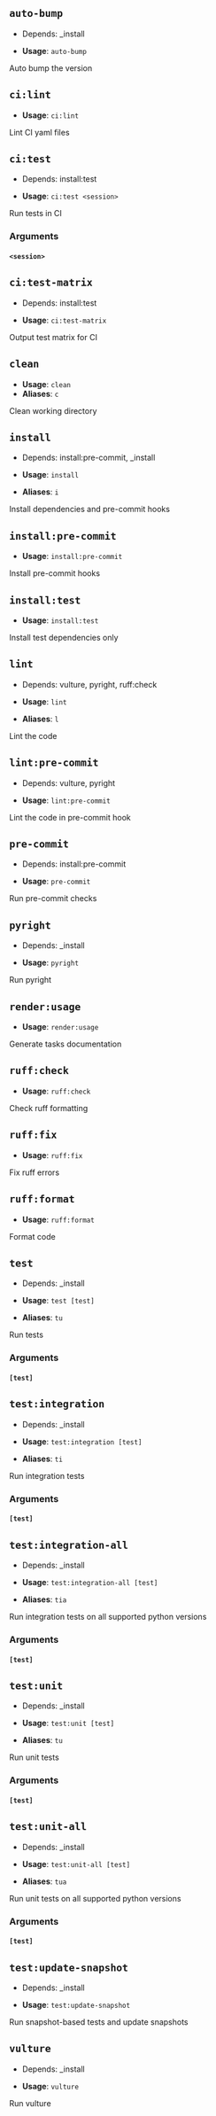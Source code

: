 ## `auto-bump`

- Depends: _install

- **Usage**: `auto-bump`

Auto bump the version

## `ci:lint`

- **Usage**: `ci:lint`

Lint CI yaml files

## `ci:test`

- Depends: install:test

- **Usage**: `ci:test <session>`

Run tests in CI

### Arguments

#### `<session>`

## `ci:test-matrix`

- Depends: install:test

- **Usage**: `ci:test-matrix`

Output test matrix for CI

## `clean`

- **Usage**: `clean`
- **Aliases**: `c`

Clean working directory

## `install`

- Depends: install:pre-commit, _install

- **Usage**: `install`
- **Aliases**: `i`

Install dependencies and pre-commit hooks

## `install:pre-commit`

- **Usage**: `install:pre-commit`

Install pre-commit hooks

## `install:test`

- **Usage**: `install:test`

Install test dependencies only

## `lint`

- Depends: vulture, pyright, ruff:check

- **Usage**: `lint`
- **Aliases**: `l`

Lint the code

## `lint:pre-commit`

- Depends: vulture, pyright

- **Usage**: `lint:pre-commit`

Lint the code in pre-commit hook

## `pre-commit`

- Depends: install:pre-commit

- **Usage**: `pre-commit`

Run pre-commit checks

## `pyright`

- Depends: _install

- **Usage**: `pyright`

Run pyright

## `render:usage`

- **Usage**: `render:usage`

Generate tasks documentation

## `ruff:check`

- **Usage**: `ruff:check`

Check ruff formatting

## `ruff:fix`

- **Usage**: `ruff:fix`

Fix ruff errors

## `ruff:format`

- **Usage**: `ruff:format`

Format code

## `test`

- Depends: _install

- **Usage**: `test [test]`
- **Aliases**: `tu`

Run tests

### Arguments

#### `[test]`

## `test:integration`

- Depends: _install

- **Usage**: `test:integration [test]`
- **Aliases**: `ti`

Run integration tests

### Arguments

#### `[test]`

## `test:integration-all`

- Depends: _install

- **Usage**: `test:integration-all [test]`
- **Aliases**: `tia`

Run integration tests on all supported python versions

### Arguments

#### `[test]`

## `test:unit`

- Depends: _install

- **Usage**: `test:unit [test]`
- **Aliases**: `tu`

Run unit tests

### Arguments

#### `[test]`

## `test:unit-all`

- Depends: _install

- **Usage**: `test:unit-all [test]`
- **Aliases**: `tua`

Run unit tests on all supported python versions

### Arguments

#### `[test]`

## `test:update-snapshot`

- Depends: _install

- **Usage**: `test:update-snapshot`

Run snapshot-based tests and update snapshots

## `vulture`

- Depends: _install

- **Usage**: `vulture`

Run vulture
